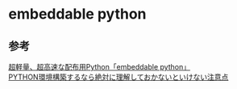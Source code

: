 # embeddable python


## 参考
[超軽量、超高速な配布用Python「embeddable python」](https://qiita.com/mm_sys/items/1fd3a50a930dac3db299)  
[PYTHON環境構築するなら絶対に理解しておかないといけない注意点](https://qiita.com/oxlunaxo/items/ca7ffc059be3ffc17622)  
